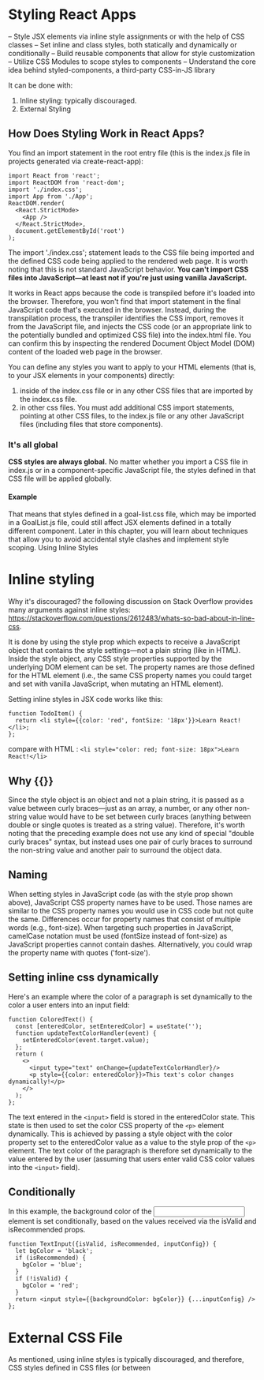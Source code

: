 
# Styling React Apps
– Style JSX elements via inline style assignments or with the help of CSS classes
– Set inline and class styles, both statically and dynamically or conditionally
– Build reusable components that allow for style customization
– Utilize CSS Modules to scope styles to components
– Understand the core idea behind styled-components, a third-party CSS-in-JS library

It can be done with:
1. Inline styling:  typically discouraged.
2. External Styling

## How Does Styling Work in React Apps?
You find an import statement in the root entry file (this is the index.js file in projects generated via create-react-app):
```
import React from 'react';
import ReactDOM from 'react-dom';
import './index.css';
import App from './App';
ReactDOM.render(
  <React.StrictMode>
    <App />
  </React.StrictMode>,
  document.getElementById('root')
);

```
The import './index.css'; statement leads to the CSS file being imported and the defined CSS code being applied to the rendered web page.
It is worth noting that this is not standard JavaScript behavior. **You can't import CSS files into JavaScript—at least not if you're just using vanilla JavaScript.**

It works in React apps because the code is transpiled before it's loaded into the browser. Therefore, you won't find that import statement in the final JavaScript code that's executed in the browser. Instead, during the transpilation process, the transpiler identifies the CSS import, removes it from the JavaScript file, and injects the CSS code (or an appropriate link to the potentially bundled and optimized CSS file) into the index.html file. You can confirm this by inspecting the rendered Document Object Model (DOM) content of the loaded web page in the browser.

You can define any styles you want to apply to your HTML elements (that is, to your JSX elements in your components) directly:
1. inside of the index.css file or in any other CSS files that are imported by the index.css file. 
2. in other css files. You must add additional CSS import statements, pointing at other CSS files, to the index.js file or any other JavaScript files (including files that store components).

### It's all global
**CSS styles are always global.**
No matter whether you import a CSS file in index.js or in a component-specific JavaScript file, the styles defined in that CSS file will be applied globally.
#### Example
That means that styles defined in a goal-list.css file, which may be imported in a GoalList.js file, could still affect JSX elements defined in a totally different component. Later in this chapter, you will learn about techniques that allow you to avoid accidental style clashes and implement style scoping.
Using Inline Styles

# Inline styling

Why it's discouraged? the following discussion on Stack Overflow provides many arguments against inline styles: https://stackoverflow.com/questions/2612483/whats-so-bad-about-in-line-css.

It is done by using the style prop which expects to receive a JavaScript object that contains the style settings—not a plain string (like in HTML). 
Inside the style object, any CSS style properties supported by the underlying DOM element can be set. The property names are those defined for the HTML element (i.e., the same CSS property names you could target and set with vanilla JavaScript, when mutating an HTML element).

Setting inline styles in JSX code works like this:
```
function TodoItem() {
  return <li style={{color: 'red', fontSize: '18px'}}>Learn React!</li>;
};
```
compare with HTML : `<li style="color: red; font-size: 18px">Learn React!</li>`


## Why {{}}
Since the style object is an object and not a plain string, it is passed as a value between curly braces—just as an array, a number, or any other non-string value would have to be set between curly braces (anything between double or single quotes is treated as a string value). Therefore, it's worth noting that the preceding example does not use any kind of special "double curly braces" syntax, but instead uses one pair of curly braces to surround the non-string value and another pair to surround the object data.

## Naming
When setting styles in JavaScript code (as with the style prop shown above), JavaScript CSS property names have to be used. Those names are similar to the CSS property names you would use in CSS code but not quite the same. Differences occur for property names that consist of multiple words (e.g., font-size). When targeting such properties in JavaScript, camelCase notation must be used (fontSize instead of font-size) as JavaScript properties cannot contain dashes. Alternatively, you could wrap the property name with quotes ('font-size').

## Setting inline css dynamically

Here's an example where the color of a paragraph is set dynamically to the color a user enters into an input field:
```
function ColoredText() {
  const [enteredColor, setEnteredColor] = useState('');
  function updateTextColorHandler(event) {
    setEnteredColor(event.target.value);
  };
  return (
    <>
      <input type="text" onChange={updateTextColorHandler}/>
      <p style={{color: enteredColor}}>This text's color changes dynamically!</p>
    </>
  );
};

```

The text entered in the `<input>` field is stored in the enteredColor state. This state is then used to set the color CSS property of the `<p>` element dynamically. This is achieved by passing a style object with the color property set to the enteredColor value as a value to the style prop of the `<p>` element. The text color of the paragraph is therefore set dynamically to the value entered by the user (assuming that users enter valid CSS color values into the `<input>` field).

## Conditionally
In this example, the background color of the <input> element is set conditionally, based on the values received via the isValid and isRecommended props.

```
function TextInput({isValid, isRecommended, inputConfig}) {
  let bgColor = 'black';
  if (isRecommended) {
    bgColor = 'blue';
  }
  if (!isValid) {
    bgColor = 'red';
  }
  return <input style={{backgroundColor: bgColor}} {...inputConfig} />
};

```

# External CSS File
As mentioned, using inline styles is typically discouraged, and therefore, CSS styles defined in CSS files (or between <style> tags in the document <head> section) are preferred.
As long as this code gets added to the page via import, the styling will be applied.

Quite frequently, developers aim to target specific elements or groups of elements. Instead of applying some style to all <li> elements on a page, the goal could be to only target the <li> elements that are part of a specific list. Consider this HTML structure that's rendered to the page (it may be split across multiple components, but this doesn't matter here):

## className and not class
when using classes in your JSX code you must use the className. Using `class` will result in a warning in the browser developer tools. 

```
 Course Goals</h2>
  <ul>
    <li class="goal-item">Learn React!</li> //wrong
    <li className="goal-item">Master React!</li> //correct
  </ul>
</nav>
```
But why is React suggesting you use className instead of class?
It's similar to using htmlFor intead of for when working with <label> objects. Just like for, class is a keyword in JavaScript so className is used instead.

 ## Setting className dynamically
 CSS classes can also be set dynamically, as in the following snippet:
```
function TodoPriority() {
  const [chosenPriority, setChosenPriority] = useState('low-prio');
  function choosePriorityHandler(event) {
    setChosenPriority(event.target.value);
  };
  return (
    <>
      <p className={chosenPriority}>Chosen Priority: {chosenPriority}</p>
      <select onChange={choosePriorityHandler}>
        <option value="low-prio">Low</option>
        <option value="high-prio">High</option>
      </select>
    </>
  );
};
```
In this example, the chosenPriority state will alternate between low-prio and high-prio, depending on the drop-down selection. The state value is then output as text inside the paragraph and is also used as a dynamic CSS class name applied to the <p> element. For this to have any visual effect, there must, of course, be low-prio and high-prio CSS classes defined in some CSS file or <style> block. 

## Conditional Styles
Closely related to dynamic styles are conditional styles. 
In fact, in the end, they are really just a special case of dynamic styles. 
In the previous examples, inline style values and class names were set equal to values chosen or entered by the user.
However, you can also derive styles or class names dynamically based on different conditions, as shown here:
```
function TextInput({isValid, isRecommended, inputConfig}) {
  let cssClass = 'input-default';
  if (isRecommended) {
    cssClass = 'input-recommended';
  }
  if (!isValid) {
    cssClass = 'input-invalid';
  }
  return <input className={cssClass} {...inputConfig} />
};


In this concrete example, the default styles are applied using CSS classes. If the isValid prop value is true and the value of the isRecommended prop is false, the input-default CSS class will be applied to the <input> element since neither of the two if statements become active.

In this example, a wrapper component around the standard. The main purpose of this wrapper component is to set some default styles for the wrapped <input> element. The wrapper component is built to provide a pre-styled input element that can be used anywhere in the app. Indeed, providing pre-styled elements is one of the most common and popular use cases for building wrapper components.



If isRecommended is true (but isValid is false), the input-recommended CSS class would be applied. If isValid is false, the input-invalid class is added instead. Of course, the CSS classes must be defined in some imported CSS files (for example, in index.css).



# Combining Multiple Dynamic CSS Classes

In previous examples, a maximum of one CSS class was set dynamically at a time. However, it's not uncommon to encounter scenarios where multiple, dynamically derived CSS classes should be merged and added to an element.

Consider the following example:

function ExplanationText({children, isImportant}) {
  const defaultClasses = 'text-default text-expl';
  return <p className={defaultClasses}>{children}</p>;
}

Here, two CSS classes are added to <p> by simply combining them in one string. Alternatively, you could directly add a string with the two classes like this:

return <p className="text-default text-expl">{children}</p>;

This code will work, but what if the goal is to also add another class name to the list of classes, based on the isImportant prop value (which is ignored in the preceding example)?

Replacing the default list of classes would be easy, as you have learned:

function ExplanationText({children, isImportant}) {
  let cssClasses = 'text-default text-expl';
  if (isImportant) {
    cssClasses = 'text-important';
  }
  return <p className={cssClasses}>{children}</p>;
}

But what if the goal is not to replace the list of default classes? What if text-important should be added as a class to <p>, in addition to text-default and text-expl?

The className prop expects to receive a string value, and so passing an array of classes isn't an option. However, you can simply merge multiple classes into one string. And there are a couple of different ways of doing that:

    String concatenation:

    cssClasses = cssClasses + ' text-important';

Using a template literal:

cssClasses = `${cssClasses} text-important`;

Joining an array:

cssClasses = [cssClasses, 'text-important'].join(' ');

These examples could all be used inside the if statement (if (isImportant)) to conditionally add the text-important class based on the isImportant prop value. All three approaches, as well as variations of these approaches, will work because all these approaches produce a string. In general, any approach that yields a string can be used to generate values for className.
Merging Multiple Inline Style Objects

When working with inline styles, instead of CSS classes, you can also merge multiple style objects. The main difference is that you don't produce a string with all values, but rather an object with all combined style values.

This can be achieved by using standard JavaScript techniques for merging multiple objects into one object. The most popular technique involves using the spread operator, as shown in this example:

function ExplanationText({children, isImportant}) {
  let defaultStyle = { color: 'black' };
  if (isImportant) {
    defaultStyle = { ...defaultStyle, backgroundColor: 'red' };
  }
  return <p style={defaultStyle}>{children}</p>;
}

Here, you will observe that defaultStyle is an object with a color property. If isImportant is true, it's replaced with an object that contains all the properties it had before (via the spread operator, ...defaultStyle) as well as the backgroundColor property.

Note

For more information on the function and use of the spread operator, see Chapter 5, Rendering Lists and Conditional Content.
Building Components with Customizable Styles

As you are aware by now, components can be reused. This is supported by the fact that they can be configured via props. The same component can be used in different places on a page with different configurations to yield a different output.

Since styles can be set both statically and dynamically, you can also make the styling of your components customizable. The preceding examples already show such customization in action; for example, the isImportant prop was used in the previous example to conditionally add a red background color to a paragraph. The ExplanationText component therefore already allows for indirect style customization via the isImportant prop.

Besides this form of customization, you could also build components that accept props already holding CSS class names or style objects. For example, the following wrapper component accepts a className prop that is merged with a default CSS class (btn):

function Button({children, config, className}) {
  return <button {...config} className={`btn ${className}`}>{children}</button>;
};

This component could be used in another component in the following way:

<Button config={{onClick: doSomething}} className="btn-alert">Click me!</Button>

If used like this, the final <button> element would receive both the btn as well as btn-alert classes.

You don't have to use className as a prop name; any name can be used, since it's your component. However, it's not a bad idea to use className because you can then keep your mental model of setting CSS classes via className (for built-in components, you will not have that choice).

Instead of merging prop values with default CSS class names or style objects, you can also overwrite default values. This allows you to build components that come with some styling out of the box without enforcing that styling:

function Button({children, config, className}) {
  let cssClasses = 'btn';
  if (className) {
    cssClasses = className;
  }
  return <button {...config} className={cssClasses}>{children}</button>;
};

You can see how all these different concepts covered throughout this book are coming together here: props allow customization, values can be set, swapped, and changed dynamically and conditionally, and therefore, highly reusable and configurable components can be built.
Customization with Fixed Configuration Options

Besides exposing props such as className or style, which are merged with other classes or styles defined inside a component function, you can also build components that apply different styles or class names based on other prop values.

This has been shown in the previous examples where props such as isValid or isImportant were used to apply certain styles conditionally. This way of applying styles could therefore be called "indirect styling" (though this is not an official term).

Both approaches can shine in different circumstances. For wrapper components, for example, accepting className or style props (which may be merged with other styles inside the component) enables the component to be used just like a built-in component (e.g., like the component it wraps). Indirect styling, on the other hand, can be very useful if you want to build components that provide a couple of pre-defined variations.

A good example is a text box that provides two built-in themes that can be selected via a specific prop:

function TextBox({children, mode}) {
  let cssClasses;
  if (mode === 'alert') {
    cssClasses = 'box-alert';
  } else if (mode === 'info') {
    cssClasses = 'box-info';
  }
  return <p className={cssClasses}>{children}</p>;
};

This TextBox component always yields a paragraph element. If the mode prop is set to any value other than 'alert' or 'info', the paragraph doesn't receive any special styling. But if mode is equal to 'alert' or 'info', specific CSS classes are added to the paragraph.

This component therefore doesn't allow direct styling via some className or style prop that would be merged, but it does offer different variations or themes that can be set with the help of a specific prop (the mode prop in this case).
The Problem with Unscoped Styles

If you consider the different examples you've so far dealt with in this chapter, there's one specific use case that occurs quite frequently: styles are relevant to a specific component only.

For example, in the TextBox component in the previous section, 'box-alert' and 'box-info' are CSS classes that are likely only relevant for this specific component and its markup. If any other JSX element in the app had a 'box-alert' class applied to it (even though that might be unlikely), it probably shouldn't be styled the same as the <p> element in the TextBox component.

Styles from different components could clash with each other and overwrite each other because styles are not scoped (i.e., restricted) to a specific component. CSS styles are always global, unless inline styles are used (which is discouraged, as mentioned earlier).

When working with component-based libraries such as React, this lack of scoping is a common issue. It's easy to write conflicting styles as app sizes and complexities grow (or, in other words, as more and more components are added to the code base of a React app).

That's why various solutions for this problem have been developed by members of the React community. The following are two of the most popular solutions:

    CSS Modules (supported out of the box in React projects created with create-react-app)
    Styled components (using a third-party library called styled-components)

Scoped Styles with CSS Modules

CSS Modules is the name for an approach where individual CSS files are linked to specific JavaScript files and the components defined in those files. This link is established by transforming CSS class names, such that every JavaScript file receives its own, unique CSS class names. This transformation is performed automatically as part of the code build workflow. Therefore, a given project setup must support CSS Modules by performing the described CSS class name transformation. Projects created via create-react-app support CSS Modules by default.

CSS Modules are enabled and used by naming CSS files in a very specific and clearly defined way: <anything>.module.css. <anything> is any value of your choosing, but the .module part in front of the file extension is required as it signals (to the project build workflow) that this CSS file should be transformed according to the CSS Modules approach.

Therefore, CSS files named like this must be imported into components in a specific way:

import classes from './file.module.css';

This import syntax is different from the import syntax shown at the beginning of this section for index.css:

import './index.css';

When importing CSS files as shown in the second snippet, the CSS code is simply merged into the index.html file and applied globally. When using CSS Modules instead (first code snippet), the CSS class names defined in the imported CSS file are transformed such that they are unique for the JS file that imports the CSS file.

Since the CSS class names are transformed and are therefore no longer equal to the class names you defined in the CSS file, you import an object (classes, in the preceding example) from the CSS file. This object exposes all transformed CSS class names under keys that match the CSS class names defined by you in the CSS file. The values of those properties are the transformed class names (as strings).

Here's a complete example, starting with a component-specific CSS file (TextBox.module.css):

.alert {
  padding: 1rem;
  border-radius: 6px;
  background-color: salmon;
  color: red;
}
.info {
  padding: 1rem;
  border-radius: 6px;
  background-color: #d6aafa;
  color: #410474;
}

The JavaScript file (TextBox.js) for the component to which the CSS code should belong looks like this:

import classes from './TextBox.module.css';
function TextBox({ children, mode }) {
  let cssClasses;
  if (mode === 'alert') {
    cssClasses = classes.alert;
  } else if (mode === 'info') {
    cssClasses = classes.info;
  }
  return <p className={cssClasses}>{children}</p>;
}
export default TextBox;

Note

The full example code can also be found at https://packt.link/13nwz.

If you inspect the rendered text element in the browser developer tools, you will note that the CSS class name applied to the <p> element does not match the class name specified in the TextBox.module.css file:
Figure 6.4: CSS class name transforms because of CSS Modules usage

Figure 6.4: CSS class name transforms because of CSS Modules usage

This is the case because, as described previously, the class name was transformed during the build process to be unique. If any other CSS file, imported by another JavaScript file, were to define a class with the same name (info in this case), the styles would not clash and not overwrite each other because the interfering class names would be transformed into different class names before being applied to the DOM elements.

Indeed, in the example provided on GitHub, you can find another info CSS class defined in the index.css file:

.info {
  border: 5px solid red;
}

That file is still imported into index.js, and hence its styles are applied globally to the entire document. Nonetheless, the .info styles clearly aren't affecting <p> rendered by TextBox (there is no red border around the text box in Figure 6.4). They aren't affecting that element because it doesn't have an info class anymore; the class was renamed to text-box_info__vCxmZ by the build workflow (though the name will differ as it contains a random element).

It's also worth noting that the index.css file is still imported into index.js, as shown at the beginning of this chapter. The import statement is not changed to import classes from './index.css';, nor is the CSS file called index.module.css.

Note, too, that you can use CSS Modules to scope styles to components and can also mix the usage of CSS Modules with regular CSS files, which are imported into JavaScript files without using CSS Modules (i.e., without scoping).

One other important aspect of using CSS Modules is that you can only use CSS class selectors (that is, in your .module.css files) because CSS Modules rely on CSS classes. You can write selectors that combine classes with other selectors, such as input.invalid, but you can't add selectors that don't use classes at all in your .module.css files. For example, input { ... } or #some-id { ... } selectors wouldn't work here.

CSS Modules are a very popular way of scoping styles to (React) components, and they will be used throughout many examples for the rest of this book.
The styled-components Library

The styled-components library is a so-called CSS-in-JS solution. CSS-in-JS solutions aim to remove the separation between CSS code and JavaScript code by merging them into the same file. Component styles would be defined right next to the component logic. It comes down to personal preference whether you favor separation (as enforced by using CSS files) or keeping the two languages close to each other.

Since styled-components is a third-party library that's not pre-installed in newly created React projects, you have to install this library as a first step if you want to use it. This can be done via npm (which was automatically installed together with Node.js in Chapter 1, React – What and Why):

npm install styled-components

The styled-components library essentially provides wrapper components around all built-in core components (as in, around p, a, button, input, and so on). It exposes all these wrapper components as tagged templates—JavaScript functions that aren't called like regular functions, but are instead executed by adding backticks (a template literal) right after the function name, for example, doSomething'text data'.

Note

Tagged templates can be confusing when you see them for the first time, especially since it's a JavaScript feature that isn't used too frequently. Chances are high that you haven't worked with them too often. It's even more likely that you have never built a custom tagged template before. You can learn more about tagged templates in this excellent documentation on MDN at https://developer.mozilla.org/en-US/docs/Web/JavaScript/Reference/Template_literals#tagged_templates.

Here is a component that imports and uses styled-components to set and scope styling:

import styled from 'styled-components';
const Button = styled.button`
  background-color: #370566;
  color: white;
  border: none;
  padding: 1rem;
  border-radius: 4px;
`;
export default Button;

This component isn't a component function but rather a constant that stores the value returned by executing the styled.button tagged template. That tagged template returns a component function that yields a <button> element. The styles passed via the tagged template (i.e., inside the template literal) are applied to that returned button element. You can see this if you inspect the button in the browser developer tools:
Figure 6.5: The rendered button element receives the defined component styles

Figure 6.5: The rendered button element receives the defined component styles

In Figure 6.5, you can also see how the styled-components library applies your styles to the element. It extracts your style definitions from the tagged template string and injects them into a <style> element in the <head> section of the document. The injected styles are then applied via a class selector that is generated (and named) by the styled-components library. Finally, the automatically generated CSS class name is added to the element (<button>, in this case) by the library.

The components exposed by the styled-components library spread any extra props you pass to a component onto the wrapped core component. In addition, any content inserted between the opening and closing tags is also inserted between the tags of the wrapped component.

That's why the Button created previously can be used like this without adding any extra logic to it:

import Button from './components/button';
function App() {
  function clickHandler() {
    console.log('This button was clicked!');
  }
  return <Button onClick={clickHandler}>Click me!</Button>;
}
export default App;

Note

The complete example code can be found on GitHub at https://packt.link/XD6IL.

You can do more with the styled-components library. For example, you can set styles dynamically and conditionally. This book is not primarily about that library though. It's just one of many alternatives to CSS Modules. Therefore, it is recommended that you explore the official styled-components documentation if you want to learn more, which you can find at https://styled-components.com/.
Using Other CSS or JavaScript Styling Libraries and Frameworks

As mentioned, there are many third-party styling libraries that can be used in React apps. There are alternatives to styled-components or CSS Modules that help with scoping styles. But there are also other kinds of CSS libraries:

    Utility libraries that solve very specific CSS problems—independent of the fact that you're using them in a React project (for example, Animate.css, which helps with adding animations)
    CSS frameworks that provide a broad variety of pre-built CSS classes that can be applied to elements to quickly achieve a certain look (e.g., Bootstrap or Tailwind)

It is important to realize that you can use any of these CSS libraries with React. You can bring your favorite CSS framework (such as Bootstrap or Tailwind) and use the CSS classes provided by that framework on the JSX elements of your React app.

Some libraries and frameworks have React-specific extensions or specifically support React, but that does not mean that you can't use libraries that don't have this.
Summary and Key Takeaways

    Standard CSS can be used to style React components and JSX elements.
    CSS files are typically directly imported into JavaScript files, which is possible thanks to the project build process, which extracts the CSS code and injects it into the document (the HTML file).
    As an alternative to global CSS styles (with element, id, class, or other selectors), inline styles can be used to apply styling to JSX elements.
    When using CSS classes for styling, you must use the className prop (not class).
    Styles can be set statically and dynamically or conditionally with the same syntax that is used for injecting other dynamic or conditional values into JSX code—a pair of curly braces.
    Highly configurable custom components can be built by setting styles (or CSS classes) based on prop values or by merging received prop values with other styles or class name strings.
    When using just CSS, clashing CSS class names can be a problem.
    CSS Modules solve this problem by transforming class names into unique names (per component) as part of the build workflow.
    Alternatively, third-party libraries such as styled-components can be used. This library is a CSS-in-JS library that also has the advantage or disadvantage (depending on your preference) of removing the separation between JS and CSS code.
    Other CSS libraries or frameworks can be used as well; React does not impose any restrictions regarding that.

What's Next?

With styling covered, you're now able to build not just functional but also visually appealing user interfaces. Even if you often work with dedicated web designers or CSS experts, you still typically need to be able to set and assign styles (dynamically) that are delivered to you.

With styling being a general concept that is relatively independent of React, the next chapter will dive back into more React-specific features and topics. You will learn about portals and refs, which are two key concepts that are built into React. You will understand which problems are solved by these concepts and how the two features are used.
Test Your Knowledge!

Test your knowledge of the concepts covered in this chapter by answering the following questions. You can then compare your answers to examples that can be found here: https://packt.link/vJgKI.

    With which language are styles for React components defined?
    Which important difference between projects with and without React has to be kept in mind when assigning classes to elements?
    How can styles be assigned dynamically and conditionally?
    What does "scoping" mean in the context of styling?
    How could styles be scoped to components? Briefly explain at least one concept that helps with scoping.

Apply What You Learned

You are now not only able to build interactive user interfaces but also style those user interface elements in engaging ways. You can set and change those styles dynamically or based on conditions.

In this section, you will find two activities that allow you to apply your newly gained knowledge in combination with what you learned in previous chapters.
Activity 6.1: Providing Input Validity Feedback upon Form Submission

In this activity, you will build a basic form that allows users to enter an email address and a password. The provided input of each input field is validated, and the validation result is stored (for each individual input field).

The aim of this activity is to add some general form styling and some conditional styling that becomes active once an invalid form has been submitted. The exact styles are up to you, but for highlighting invalid input fields, the background color of the affected input field must be changed, as well as its border color and the text color of the related label.

The steps are as follows:

    Create a new React project and add a form component to it.
    Output the form component in the project's root component.
    In the form component, output a form that contains two input fields: one for entering an email address and one for entering a password.
    Add labels to the input fields.
    Store the entered values and check their validity upon form submission (you can be creative in forming your own validation logic).
    Pick appropriate CSS classes from the provided index.css file (you can write your own classes as well).
    Add them to the invalid input fields and their labels once invalid values have been submitted.

The final user interface should look like this:
Figure 6.6: The final user interface with invalid input values highlighted in red

Figure 6.6: The final user interface with invalid input values highlighted in red

Since this book is not about CSS and you may not be a CSS expert, you can use the index.css file from the solution and focus on the React logic to apply appropriate CSS classes to JSX elements.

Note

The solution to this activity can be found via this link.
Activity 6.2: Using CSS Modules for Style Scoping

In this activity, you'll take the final app built in Activity 6.01 and adjust it to use CSS Modules. The goal is to migrate all component-specific styles into a component-specific CSS file, which uses CSS Modules for style scoping.

The final user interface therefore looks the same as it did in the previous activity. But the styles will be scoped to the Form component so that clashing class names won't interfere with styling.

The steps are as follows:

    Finish the previous activity or take the finished code from GitHub.
    Identify the styles belonging specifically to the Form component and move them into a new, component-specific CSS file.
    Change CSS selectors to class name selectors and add classes to JSX elements as needed (this is because CSS Modules require class name selectors).
    Use the component-specific CSS file as explained throughout this chapter and assign the CSS classes to the appropriate JSX elements.

    Note

    The solution to this activity can be found via this link.

End of Chapter 6
